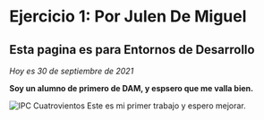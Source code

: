 # Ejercicio 1: Por Julen De Miguel

## Esta pagina es para Entornos de Desarrollo

 _Hoy es 30 de septiembre de 2021_

 **Soy un alumno de primero de DAM, y espsero que me valla bien.**

![IPC Cuatrovientos](https://www.google.com/imgres?imgurl=https%3A%2F%2Festelladigital.com%2Fwp-content%2Fuploads%2F2019%2F10%2FCaptura-678x381.jpg&imgrefurl=https%3A%2F%2Festelladigital.com%2Fla-zona-basica-de-estella-lizarra-contabiliza-10-casos-de-coronavirus%2F&tbnid=4U1yWORMKDFeaM&vet=12ahUKEwiP_dD6rqfzAhWW4oUKHdGYB14QMygDegUIARDPAQ..i&docid=orpjZlSoWAzMeM&w=678&h=381&itg=1&q=estella&client=opera&ved=2ahUKEwiP_dD6rqfzAhWW4oUKHdGYB14QMygDegUIARDPAQ)
Este es mi primer trabajo y espero mejorar.
